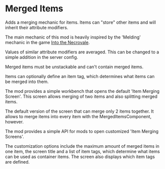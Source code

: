 # Merged Items

Adds a merging mechanic for items. Items can "store" other items and will inherit their attribute modifiers.

The main mechanic of this mod is heavily inspired by the 'Melding' mechanic in the game [Into the Necrovale](https://store.steampowered.com/app/1717090/Into_the_Necrovale/).

Values of similar attribute modifiers are averaged. This can be changed to a simple addition in the server config.

Merged items must be unstackable and can't contain merged items.

Items can optionally define an item tag, which determines what items can be merged into them.

The mod provides a simple workbench that opens the default 'Item Merging Screen'. This screen allows merging of two items and also splitting merged items.

The default version of the screen that can merge only 2 items together. It allows to merge items into every item with the MergedItemsComponent, however.

The mod provides a simple API for mods to open customized 'Item Merging Screens'.

The customization options include the maximum amount of merged items in one item, the screen title and a list of item tags, which determine what items can be used as container items.
The screen also displays which item tags are defined.